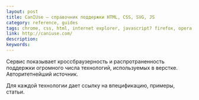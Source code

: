 ```yaml
---
layout: post
title: CanIUse — справочник поддержки HTML, CSS, SVG, JS
category: reference, guides
tags: chrome, css, html, internet explorer, javascript? firefox, opera, safari, svg, браузер, поддержка, свойства, технология
link: http://caniuse.com/
description:
keywords:
---
```


<p>Сервис показывает кроссбраузерность и распротраненность поддержки огромного числа технологий, используемых в верстке. Авторитетнейший источник.</p>
<p>Для каждой технологии дает ссылку на впецификацию, примеры, статьи.</p>
